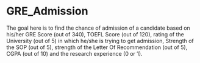 # GRE_Admission
The goal here is to find the chance of admission of a candidate based on his/her GRE Score (out of 340), TOEFL Score (out of 120), rating of the University (out of 5) in which he/she is trying to get admission, Strength of the SOP (out of 5), strength of the Letter Of Recommendation (out of 5), CGPA (out of 10) and the research experience (0 or 1).
